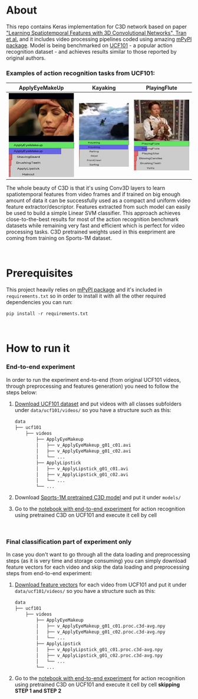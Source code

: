 # About

This repo contains Keras implementation for C3D network based on paper ["Learning Spatiotemporal Features with 3D Convolutional Networks", Tran et al.](https://arxiv.org/abs/1412.0767) and it includes video processing pipelines coded using amazing [mPyPl package](https://pypi.org/project/mPyPl/). Model is being benchmarked on [UCF101](https://arxiv.org/abs/1212.0402) - a popular action recognition dataset - and achieves results similar to those reported by original authors.

### Examples of action recognition tasks from UCF101:
ApplyEyeMakeUp             |  Kayaking                 |  PlayingFlute
:-------------------------:|:-------------------------:|:-------------------------:
![](docs/img1.gif)         | ![](docs/img1781.gif)     | ![](docs/img2291.gif)

The whole beauty of C3D is that it's using Conv3D layers to learn spatiotemporal features from video frames and if trained on big enough amount of data it can be successfully used as a compact and uniform video feature extractor/descriptor. Features extracted from such model can easily be used to build a simple Linear SVM classifier. This approach achieves close-to-the-best results for most of the action recognition benchmark datasets while remaining very fast and efficient which is perfect for video processing tasks. C3D pretrained weights used in this exepriment are coming from training on Sports-1M dataset.

<br>

# Prerequisites

This project heavily relies on [mPyPl package](https://pypi.org/project/mPyPl/) and it's included in `requirements.txt` so in order to install it with all the other required dependencies you can run:
```
pip install -r requirements.txt
```

<br>

# How to run it

### **End-to-end experiment**

In order to run the experiment end-to-end (from original UCF101 videos, through preprocessing and features generation) you need to follow the steps below:

1. [Download UCF101 dataset](https://www.crcv.ucf.edu/data/UCF101/UCF101.rar) and put videos with all classes subfolders under `data/ucf101/videos/` so you have a structure such as this:

    ```
    data
    ├── ucf101
        ├── videos
            ├── ApplyEyeMakeup    
            │   ├── v_ApplyEyeMakeup_g01_c01.avi       
            │   ├── v_ApplyEyeMakeup_g01_c02.avi           
            │   └── ...  
            ├── ApplyLipstick             
            │   ├── v_ApplyLipstick_g01_c01.avi       
            │   ├── v_ApplyLipstick_g01_c02.avi            
            │   └── ...                
            └── ...
    ```

2. Download [Sports-1M pretrained C3D model](https://privdatastorage.blob.core.windows.net/github/video-action-recognition/weights_C3D_sports1M_tf.h5) and put it under `models/`

3. Go to the [notebook with end-to-end experiment](notebooks/kz-ucf101-action-recognition-with-c3d-svm.ipynb) for action recognition using pretrained C3D on UCF101 and execute it cell by cell

<br>

### **Final classification part of experiment only**

In case you don't want to go through all the data loading and preprocessing steps (as it is very time and storage consuming) you can simply download feature vectors for each video and skip the data loading and preprocessing steps from end-to-end experiment:

1. [Download feature vectors](https://privdatastorage.blob.core.windows.net/github/video-action-recognition/videos.zip) for each video from UCF101 and put it under `data/ucf101/videos/` so you have a structure such as this:

    ```
    data
    ├── ucf101
        ├── videos
            ├── ApplyEyeMakeup    
            │   ├── v_ApplyEyeMakeup_g01_c01.proc.c3d-avg.npy     
            │   ├── v_ApplyEyeMakeup_g01_c02.proc.c3d-avg.npy            
            │   └── ...  
            ├── ApplyLipstick             
            │   ├── v_ApplyLipstick_g01_c01.proc.c3d-avg.npy        
            │   ├── v_ApplyLipstick_g01_c02.proc.c3d-avg.npy              
            │   └── ...                
            └── ...
    ```

2. Go to the [notebook with end-to-end experiment](notebooks/kz-ucf101-action-recognition-with-c3d-svm.ipynb) for action recognition using pretrained C3D on UCF101 and execute it cell by cell **skipping STEP 1 and STEP 2**

